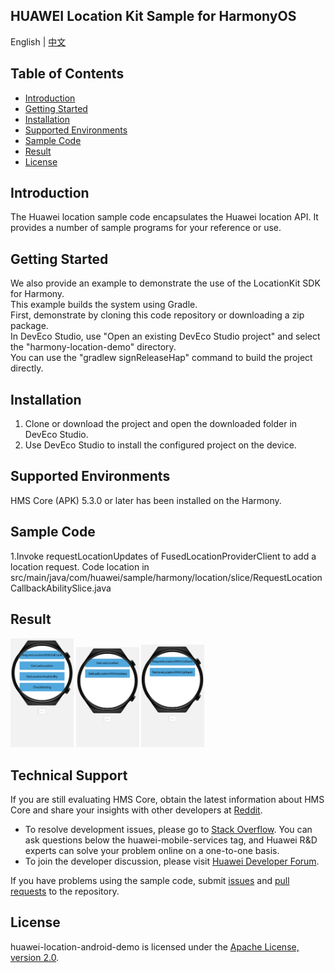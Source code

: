 ## HUAWEI Location Kit Sample for HarmonyOS

English | [中文](README_ZH.md)

## Table of Contents

 * [Introduction](#introduction)
 * [Getting Started](#getting-started)
 * [Installation](#installation)
 * [Supported Environments](#supported-environments)
 * [Sample Code](#sample-code)
 * [Result](#result)
 * [License](#license)


## Introduction
The Huawei location sample code encapsulates the Huawei location API. It provides a number of sample programs for your reference or use.  

## Getting Started
We also provide an example to demonstrate the use of the LocationKit SDK for Harmony.  
This example builds the system using Gradle.  
First, demonstrate by cloning this code repository or downloading a zip package.  
In DevEco Studio, use "Open an existing DevEco Studio project" and select the "harmony-location-demo" directory.  
You can use the "gradlew signReleaseHap" command to build the project directly.  

## Installation
1. Clone or download the project and open the downloaded folder in DevEco Studio.  
2. Use DevEco Studio to install the configured project on the device.  

## Supported Environments
HMS Core (APK) 5.3.0 or later has been installed on the Harmony.  

## Sample Code
1.Invoke requestLocationUpdates of FusedLocationProviderClient to add a location request. Code location in src/main/java/com/huawei/sample/harmony/location/slice/RequestLocationCallbackAbilitySlice.java

## Result
<img src="images/home.png" width = 20% height = 20%>
<img src="images/get_last_location.png" width = 20% height = 20%>
<img src="images/request_location.png" width = 20% height = 20%>

## Technical Support

If you are still evaluating HMS Core, obtain the latest information about HMS Core and share your insights with other developers at [Reddit](https://www.reddit.com/r/HuaweiDevelopers/.).

- To resolve development issues, please go to [Stack Overflow](https://stackoverflow.com/questions/tagged/huawei-mobile-services?tab=Votes). You can ask questions below the huawei-mobile-services tag, and Huawei R&D experts can solve your problem online on a one-to-one basis.
- To join the developer discussion, please visit [Huawei Developer Forum](https://forums.developer.huawei.com/forumPortal/en/forum/hms-core).

If you have problems using the sample code, submit [issues](https://github.com/HMS-Core/hms-location-demo-harmonyos/issues) and [pull requests](https://github.com/HMS-Core/hms-location-demo-harmonyos/pulls) to the repository.

##  License

huawei-location-android-demo is licensed under the [Apache License, version 2.0](http://www.apache.org/licenses/LICENSE-2.0).
